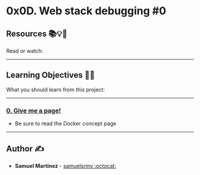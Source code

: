 # 0x0D. Web stack debugging #0

## Resources :books::bulb::rocket:
Read or watch:

---
## Learning Objectives :man_technologist:
What you should learn from this project:

---

### [0. Give me a page!](./0-give_me_a_page)
* Be sure to read the Docker concept page

---

## Author :writing_hand:
* **Samuel Martínez** - [samuelsrmv :octocat:](https://github.com/samuelsrmv)